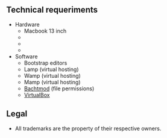 ## Technical requeriments ##

* Hardware
    - Macbook 13 inch
    - 
    - 
    - 
* Software
    - Bootstrap editors
    - Lamp (virtual hosting)
    - Wamp (virtual hosting)
    - Mamp (virtual hosting)
    - [Bachtmod](http://www.lagentesoft.com/batchmod/) (file permissions)
    - [VirtualBox](http://virtualbox.org) 

## Legal ##

* All trademarks are the property of their respective owners.